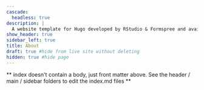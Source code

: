 ```yaml
---
cascade:
  headless: true
description: |
  A website template for Hugo developed by RStudio & Formspree and available for free.
show_header: true
sidebar_left: true
title: About
draft: true #hide from live site without deleting
hidden: true #hide page
---
```


** index doesn't contain a body, just front matter above.
See the header / main / sidebar folders to edit the index.md files **
